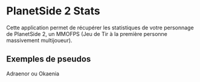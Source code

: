 # PlanetSide 2 Stats

Cette application permet de récupérer les statistiques de votre personnage de PlanetSide 2, un MMOFPS (Jeu de Tir à la première personne massivement multijoueur).

## Exemples de pseudos

Adraenor ou Okaenia

